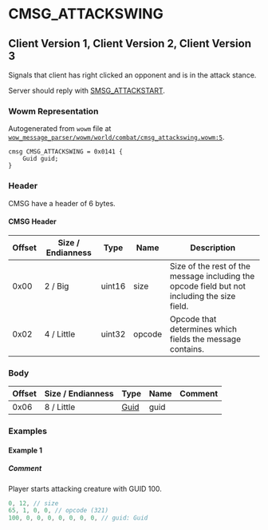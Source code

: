# CMSG_ATTACKSWING

## Client Version 1, Client Version 2, Client Version 3

Signals that client has right clicked an opponent and is in the attack stance.

Server should reply with [SMSG_ATTACKSTART](./smsg_attackstart.md).

### Wowm Representation

Autogenerated from `wowm` file at [`wow_message_parser/wowm/world/combat/cmsg_attackswing.wowm:5`](https://github.com/gtker/wow_messages/tree/main/wow_message_parser/wowm/world/combat/cmsg_attackswing.wowm#L5).
```rust,ignore
cmsg CMSG_ATTACKSWING = 0x0141 {
    Guid guid;
}
```
### Header

CMSG have a header of 6 bytes.

#### CMSG Header

| Offset | Size / Endianness | Type   | Name   | Description |
| ------ | ----------------- | ------ | ------ | ----------- |
| 0x00   | 2 / Big           | uint16 | size   | Size of the rest of the message including the opcode field but not including the size field.|
| 0x02   | 4 / Little        | uint32 | opcode | Opcode that determines which fields the message contains.|

### Body

| Offset | Size / Endianness | Type | Name | Comment |
| ------ | ----------------- | ---- | ---- | ------- |
| 0x06 | 8 / Little | [Guid](../types/packed-guid.md) | guid |  |

### Examples

#### Example 1

##### Comment

Player starts attacking creature with GUID 100.

```c
0, 12, // size
65, 1, 0, 0, // opcode (321)
100, 0, 0, 0, 0, 0, 0, 0, // guid: Guid
```
